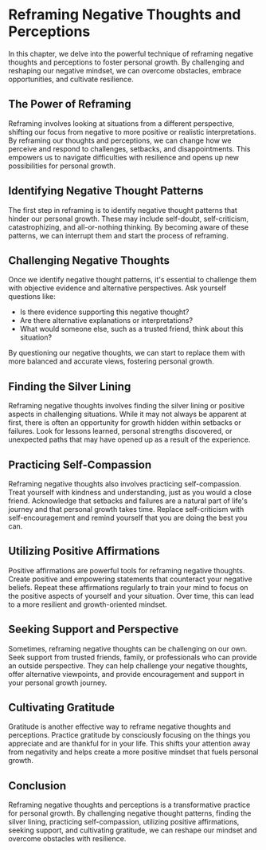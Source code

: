 Reframing Negative Thoughts and Perceptions
=======================================================

In this chapter, we delve into the powerful technique of reframing negative thoughts and perceptions to foster personal growth. By challenging and reshaping our negative mindset, we can overcome obstacles, embrace opportunities, and cultivate resilience.

The Power of Reframing
----------------------

Reframing involves looking at situations from a different perspective, shifting our focus from negative to more positive or realistic interpretations. By reframing our thoughts and perceptions, we can change how we perceive and respond to challenges, setbacks, and disappointments. This empowers us to navigate difficulties with resilience and opens up new possibilities for personal growth.

Identifying Negative Thought Patterns
-------------------------------------

The first step in reframing is to identify negative thought patterns that hinder our personal growth. These may include self-doubt, self-criticism, catastrophizing, and all-or-nothing thinking. By becoming aware of these patterns, we can interrupt them and start the process of reframing.

Challenging Negative Thoughts
-----------------------------

Once we identify negative thought patterns, it's essential to challenge them with objective evidence and alternative perspectives. Ask yourself questions like:

* Is there evidence supporting this negative thought?
* Are there alternative explanations or interpretations?
* What would someone else, such as a trusted friend, think about this situation?

By questioning our negative thoughts, we can start to replace them with more balanced and accurate views, fostering personal growth.

Finding the Silver Lining
-------------------------

Reframing negative thoughts involves finding the silver lining or positive aspects in challenging situations. While it may not always be apparent at first, there is often an opportunity for growth hidden within setbacks or failures. Look for lessons learned, personal strengths discovered, or unexpected paths that may have opened up as a result of the experience.

Practicing Self-Compassion
--------------------------

Reframing negative thoughts also involves practicing self-compassion. Treat yourself with kindness and understanding, just as you would a close friend. Acknowledge that setbacks and failures are a natural part of life's journey and that personal growth takes time. Replace self-criticism with self-encouragement and remind yourself that you are doing the best you can.

Utilizing Positive Affirmations
-------------------------------

Positive affirmations are powerful tools for reframing negative thoughts. Create positive and empowering statements that counteract your negative beliefs. Repeat these affirmations regularly to train your mind to focus on the positive aspects of yourself and your situation. Over time, this can lead to a more resilient and growth-oriented mindset.

Seeking Support and Perspective
-------------------------------

Sometimes, reframing negative thoughts can be challenging on our own. Seek support from trusted friends, family, or professionals who can provide an outside perspective. They can help challenge your negative thoughts, offer alternative viewpoints, and provide encouragement and support in your personal growth journey.

Cultivating Gratitude
---------------------

Gratitude is another effective way to reframe negative thoughts and perceptions. Practice gratitude by consciously focusing on the things you appreciate and are thankful for in your life. This shifts your attention away from negativity and helps create a more positive mindset that fuels personal growth.

Conclusion
----------

Reframing negative thoughts and perceptions is a transformative practice for personal growth. By challenging negative thought patterns, finding the silver lining, practicing self-compassion, utilizing positive affirmations, seeking support, and cultivating gratitude, we can reshape our mindset and overcome obstacles with resilience.
